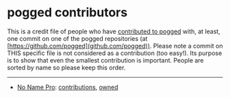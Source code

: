 # pogged contributors

This is a credit file of people who have [contributed to pogged](https://github.com/pogged/pogged/graphs/contributors) with, at least,
one commit on one of the pogged repositories (at [https://github.com/pogged](github.com/pogged)).
Please note a commit on THIS specific file is not considered as a contribution (too easy!). Its purpose is to show that even the smallest contribution is important.
People are sorted by name so please keep this order.

---

* [No Name Pro](https://github.com/NoNamePro0): [contributions](https://github.com/pogged/pogged/commits?author=NoNamePro0), [owned](CODEOWNERS#L1)